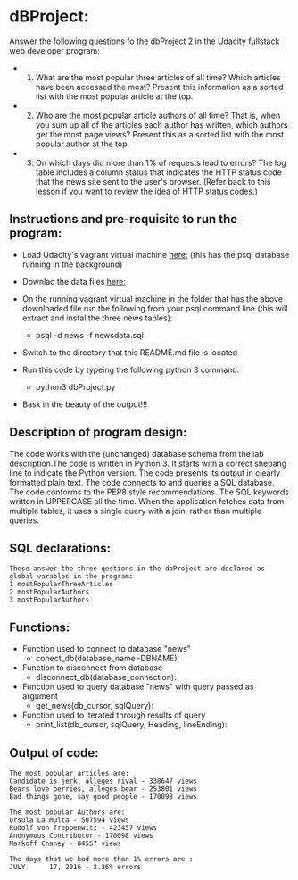 # dBProject:
 Answer the following questions fo the dbProject 2 in the Udacity fullstack web developer program:

* 1. What are the most popular three articles of all time? Which articles have been accessed the most? Present this information as a sorted list with the most popular article at the top.

* 2. Who are the most popular article authors of all time? That is, when you sum up all of the articles each author has written, which authors get the most page views? Present this as a sorted list with the most popular author at the top.

* 3. On which days did more than 1% of requests lead to errors? The log table includes a column status that indicates the HTTP status code that the news site sent to the user's browser. (Refer back to this lesson if you want to review the idea of HTTP status codes.)



## Instructions and pre-requisite to run the program:

*    Load Udacity's vagrant virtual machine [here:](https://classroom.udacity.com/nanodegrees/nd004/parts/8d3e23e1-9ab6-47eb-b4f3-d5dc7ef27bf0/modules/bc51d967-cb21-46f4-90ea-caf73439dc59/lessons/5475ecd6-cfdb-4418-85a2-f2583074c08d/concepts/14c72fe3-e3fe-4959-9c4b-467cf5b7c3a0)
(this has the psql database running in the background) 

*    Downlad the data files [here:](https://d17h27t6h515a5.cloudfront.net/topher/2016/August/57b5f748_newsdata/newsdata.zip)
 
* On the running vagrant virtual machine in the folder that has the above downloaded file run the following from your psql command line (this will extract and instal the three news tables):
    * psql -d news -f newsdata.sql
 
* Switch to the directory that this README.md file is located

* Run this code by typeing the following python 3 command:
    * python3 dbProject.py

* Bask in the beauty of the output!!!



## Description of program design:

The code works with the (unchanged) database schema from the lab description.The code is written in Python 3. It starts with a correct shebang line to indicate the Python version. The code presents its output in clearly formatted plain text. The code connects to and queries a SQL database. The code conforms to the PEP8 style recommendations. The SQL keywords written in UPPERCASE all the time. When the application fetches data from multiple tables, it uses a single query with a join, rather than multiple queries.



## SQL declarations:

	These answer the three qestions in the dbProject are declared as global varables in the program:
	1 mostPopularThreeArticles 
	2 mostPopularAuthors
	3 mostPopularAuthors



## Functions:
* Function used to connect to database "news"
    * conect_db(database_name=DBNAME):
* Function to disconnect from database
    * disconnect_db(database_connection):
* Function used to query database "news" with query passed as argument
    * get_news(db_cursor, sqlQuery):
* Function used to iterated through results of query
    * print_list(db_cursor, sqlQuery, Heading, lineEnding):



## Output of code:
```
The most popular articles are: 
Candidate is jerk, alleges rival - 338647 views
Bears love berries, alleges bear - 253801 views
Bad things gone, say good people - 170098 views

The most popular Authors are: 
Ursula La Multa - 507594 views
Rudolf von Treppenwitz - 423457 views
Anonymous Contributor - 170098 views
Markoff Chaney - 84557 views

The days that we had more than 1% errors are : 
JULY      17, 2016 - 2.26% errors
```

